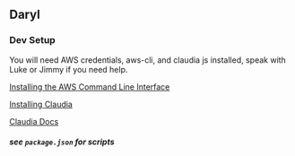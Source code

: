 ## Daryl

### Dev Setup

You will need AWS credentials, aws-cli, and claudia js installed, speak with Luke or Jimmy if you need help.

[Installing the AWS Command Line Interface](http://docs.aws.amazon.com/cli/latest/userguide/installing.html)

[Installing Claudia](https://claudiajs.com/tutorials/installing.html)

[Claudia Docs](https://claudiajs.com/documentation.html)

##### see `package.json` for scripts
